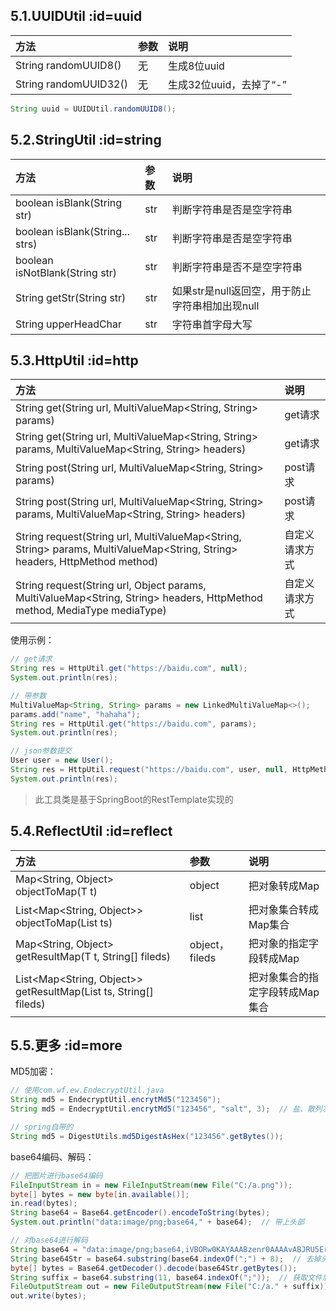 ## 5.1.UUIDUtil      :id=uuid

方法 | 参数 | 说明
:--- | :--- | :---
String randomUUID8() | 无 | 生成8位uuid
String randomUUID32() | 无 | 生成32位uuid，去掉了“-”

```java
String uuid = UUIDUtil.randomUUID8();
```

## 5.2.StringUtil      :id=string

方法 | 参数 | 说明
:--- | :--- | :---
boolean isBlank(String str) | str | 判断字符串是否是空字符串
boolean isBlank(String... strs) | str | 判断字符串是否是空字符串
boolean isNotBlank(String str) | str | 判断字符串是否不是空字符串
String getStr(String str) | str | 如果str是null返回空，用于防止字符串相加出现null
String upperHeadChar | str | 字符串首字母大写


## 5.3.HttpUtil      :id=http

方法 | 说明
:--- | :---
String get(String url, MultiValueMap<String, String> params) | get请求
String get(String url, MultiValueMap<String, String> params, MultiValueMap<String, String> headers) | get请求
String post(String url, MultiValueMap<String, String> params) | post请求
String post(String url, MultiValueMap<String, String> params, MultiValueMap<String, String> headers) | post请求
String request(String url, MultiValueMap<String, String> params, MultiValueMap<String, String> headers, HttpMethod method) | 自定义请求方式
String request(String url, Object params, MultiValueMap<String, String> headers, HttpMethod method, MediaType mediaType) | 自定义请求方式

使用示例：
```java
// get请求
String res = HttpUtil.get("https://baidu.com", null);
System.out.println(res);

// 带参数
MultiValueMap<String, String> params = new LinkedMultiValueMap<>();
params.add("name", "hahaha");
String res = HttpUtil.get("https://baidu.com", params);
System.out.println(res);

// json参数提交
User user = new User();
String res = HttpUtil.request("https://baidu.com", user, null, HttpMethod.POST, MediaType.APPLICATION_JSON);
System.out.println(res);
```

> 此工具类是基于SpringBoot的RestTemplate实现的


## 5.4.ReflectUtil      :id=reflect

方法 | 参数 | 说明
:--- | :--- | :---
Map<String, Object> objectToMap(T t) | object | 把对象转成Map
List<Map<String, Object>> objectToMap(List<T> ts) | list | 把对象集合转成Map集合
Map<String, Object> getResultMap(T t, String[] fileds) | object，fileds | 把对象的指定字段转成Map
List<Map<String, Object>> getResultMap(List<T> ts, String[] fileds) |  | 把对象集合的指定字段转成Map集合


## 5.5.更多      :id=more

MD5加密：

```java
// 使用com.wf.ew.EndecryptUtil.java
String md5 = EndecryptUtil.encrytMd5("123456");
String md5 = EndecryptUtil.encrytMd5("123456", "salt", 3);  // 盐、散列次数

// spring自带的
String md5 = DigestUtils.md5DigestAsHex("123456".getBytes());
```

base64编码、解码：

```java
// 把图片进行base64编码
FileInputStream in = new FileInputStream(new File("C:/a.png"));
byte[] bytes = new byte[in.available()];
in.read(bytes);
String base64 = Base64.getEncoder().encodeToString(bytes);
System.out.println("data:image/png;base64," + base64);  // 带上头部

// 对base64进行解码
String base64 = "data:image/png;base64,iVBORw0KAYAAABzenr0AAAAvABJRU5ErkJggg==";
String base64Str = base64.substring(base64.indexOf(";") + 8);  // 去掉头部
byte[] bytes = Base64.getDecoder().decode(base64Str.getBytes());
String suffix = base64.substring(11, base64.indexOf(";"));  // 获取文件后缀
FileOutputStream out = new FileOutputStream(new File("C:/a." + suffix));
out.write(bytes);
```
